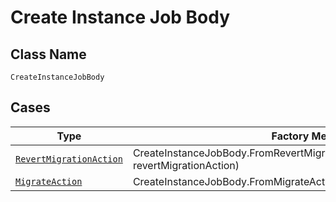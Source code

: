 
# Create Instance Job Body

## Class Name

`CreateInstanceJobBody`

## Cases

| Type | Factory Method |
|  --- | --- |
| [`RevertMigrationAction`](../../../doc/models/revert-migration-action.md) | CreateInstanceJobBody.FromRevertMigrationAction(RevertMigrationAction revertMigrationAction) |
| [`MigrateAction`](../../../doc/models/migrate-action.md) | CreateInstanceJobBody.FromMigrateAction(MigrateAction migrateAction) |

